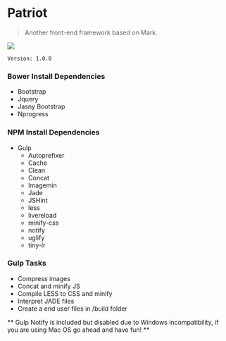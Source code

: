 # Patriot

> Another front-end framework based on Mark.

![](http://img4.wikia.nocookie.net/__cb20140214081301/ironman/images/thumb/6/6d/Iron-Patriot.png/185px-Iron-Patriot.png)

`Version: 1.0.0`


### Bower Install Dependencies

* Bootstrap
* Jquery
* Jasny Bootstrap
* Nprogress

### NPM Install Dependencies

* Gulp
	* Autoprefixer
	* Cache
	* Clean
	* Concat
	* Imagemin
	* Jade
	* JSHint
	* less
	* livereload
	* minify-css
	* notify
	* uglify
	* tiny-lr

### Gulp Tasks

* Compress images
* Concat and minify JS
* Compile LESS to CSS and minify
* Interpret JADE files
* Create a end user files in /build folder

** Gulp Notify is included but disabled due to Windows incompatibility, if you are using Mac OS go ahead and have fun! **
